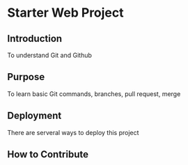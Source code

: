 # Starter Web Project

## Introduction
To understand Git and Github
## Purpose
To learn basic Git commands, branches, pull request, merge
## Deployment
There are serveral ways to deploy this project
## How to Contribute
